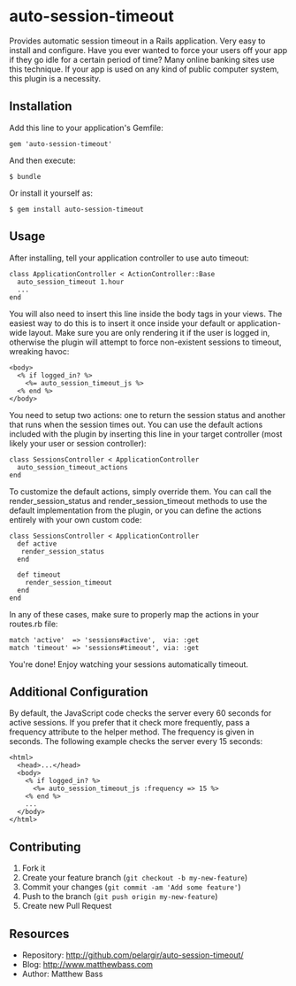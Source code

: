 # auto-session-timeout

Provides automatic session timeout in a Rails application. Very easy
to install and configure. Have you ever wanted to force your users
off your app if they go idle for a certain period of time? Many
online banking sites use this technique. If your app is used on any
kind of public computer system, this plugin is a necessity.

## Installation

Add this line to your application's Gemfile:

    gem 'auto-session-timeout'

And then execute:

    $ bundle

Or install it yourself as:

    $ gem install auto-session-timeout

## Usage

After installing, tell your application controller to use auto timeout:

    class ApplicationController < ActionController::Base
      auto_session_timeout 1.hour
      ...
    end

You will also need to insert this line inside the body tags in your
views. The easiest way to do this is to insert it once inside your
default or application-wide layout. Make sure you are only rendering
it if the user is logged in, otherwise the plugin will attempt to force
non-existent sessions to timeout, wreaking havoc:

    <body>
      <% if logged_in? %>
        <%= auto_session_timeout_js %>
      <% end %>
    </body>

You need to setup two actions: one to return the session status and
another that runs when the session times out. You can use the default
actions included with the plugin by inserting this line in your target
controller (most likely your user or session controller):

    class SessionsController < ApplicationController
      auto_session_timeout_actions
    end

To customize the default actions, simply override them. You can call
the render_session_status and render_session_timeout methods to use
the default implementation from the plugin, or you can define the
actions entirely with your own custom code:

    class SessionsController < ApplicationController
      def active
       render_session_status
      end
      
      def timeout
        render_session_timeout
      end
    end

In any of these cases, make sure to properly map the actions in
your routes.rb file:

    match 'active'  => 'sessions#active',  via: :get
    match 'timeout' => 'sessions#timeout', via: :get

You're done! Enjoy watching your sessions automatically timeout.

## Additional Configuration

By default, the JavaScript code checks the server every 60 seconds for
active sessions. If you prefer that it check more frequently, pass a
frequency attribute to the helper method. The frequency is given in
seconds. The following example checks the server every 15 seconds:

    <html>
      <head>...</head>
      <body>
        <% if logged_in? %>
          <%= auto_session_timeout_js :frequency => 15 %>
        <% end %>
        ...
      </body>
    </html>

## Contributing

1. Fork it
2. Create your feature branch (`git checkout -b my-new-feature`)
3. Commit your changes (`git commit -am 'Add some feature'`)
4. Push to the branch (`git push origin my-new-feature`)
5. Create new Pull Request

## Resources

* Repository: http://github.com/pelargir/auto-session-timeout/
* Blog: http://www.matthewbass.com
* Author: Matthew Bass
